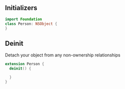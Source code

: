 Initializers
-----

~~~swift
import Foundation
class Person: NSObject {
}
~~~

Deinit
-----

Detach your object from any non-ownership relationships

~~~swift
extension Person {
  deinit() {

  }
}

